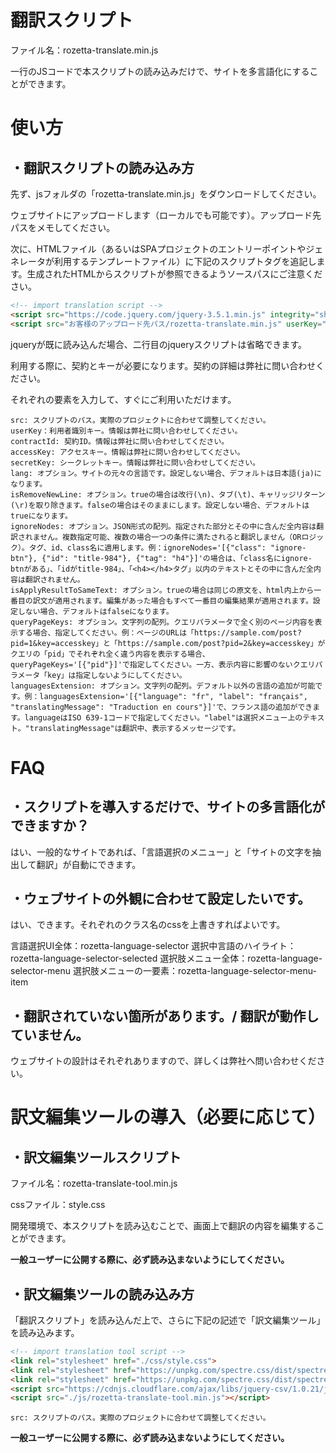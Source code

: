 # 翻訳スクリプト

ファイル名：rozetta-translate.min.js

一行のJSコードで本スクリプトの読み込みだけで、サイトを多言語化にすることができます。


# 使い方

## ・翻訳スクリプトの読み込み方

先ず、jsフォルダの「rozetta-translate.min.js」をダウンロードしてください。

ウェブサイトにアップロードします（ローカルでも可能です）。アップロード先パスをメモしてください。

次に、HTMLファイル（あるいはSPAプロジェクトのエントリーポイントやジェネレータが利用するテンプレートファイル）に下記のスクリプトタグを追記します。生成されたHTMLからスクリプトが参照できるようソースパスにご注意ください。

```html
<!-- import translation script -->
<script src="https://code.jquery.com/jquery-3.5.1.min.js" integrity="sha256-9/aliU8dGd2tb6OSsuzixeV4y/faTqgFtohetphbbj0=" crossorigin="anonymous" data-no-defer=""></script>
<script src="お客様のアップロード先パス/rozetta-translate.min.js" userKey="お客様のユーザーキー" lang="ja" contractId="お客様の契約ID" accessKey="お客様のアクセスキー" secretKey="お客様のシークレットキー"></script>
```

jqueryが既に読み込んだ場合、二行目のjqueryスクリプトは省略できます。

利用する際に、契約とキーが必要になります。契約の詳細は弊社に問い合わせください。

それぞれの要素を入力して、すぐにご利用いただけます。


    src: スクリプトのパス。実際のプロジェクトに合わせて調整してください。
    userKey：利用者識別キー。情報は弊社に問い合わせしてください。
    contractId: 契約ID。情報は弊社に問い合わせしてください。
    accessKey: アクセスキー。情報は弊社に問い合わせしてください。
    secretKey: シークレットキー。情報は弊社に問い合わせしてください。
    lang: オプション。サイトの元々の言語です。設定しない場合、デフォルトは日本語(ja)になります。
    isRemoveNewLine: オプション。trueの場合は改行(\n)、タブ(\t)、キャリッジリターン(\r)を取り除きます。falseの場合はそのままにします。設定しない場合、デフォルトはtrueになります。
    ignoreNodes: オプション。JSON形式の配列。指定された部分とその中に含んだ全内容は翻訳されません。複数指定可能、複数の場合一つの条件に満たされると翻訳しません（ORロジック）。タグ、id、class名に適用します。例：ignoreNodes='[{"class": "ignore-btn"}, {"id": "title-984"}, {"tag": "h4"}]'の場合は、「class名にignore-btnがある」、「idがtitle-984」、「<h4></h4>タグ」以内のテキストとその中に含んだ全内容は翻訳されません。
    isApplyResultToSameText: オプション。trueの場合は同じの原文を、html内上から一番目の訳文が適用されます。編集があった場合もすべて一番目の編集結果が適用されます。設定しない場合、デフォルトはfalseになります。
    queryPageKeys: オプション。文字列の配列。クエリパラメータで全く別のページ内容を表示する場合、指定してください。例：ページのURLは「https://sample.com/post?pid=1&key=accesskey」と「https://sample.com/post?pid=2&key=accesskey」がクエリの「pid」でそれぞれ全く違う内容を表示する場合、queryPageKeys='[{"pid"}]'で指定してください。一方、表示内容に影響のないクエリパラメータ「key」は指定しないようにしてください。
    languagesExtension: オプション。文字列の配列。デフォルト以外の言語の追加が可能です。例：languagesExtension='[{"language": "fr", "label": "français", "translatingMessage": "Traduction en cours"}]'で、フランス語の追加ができます。languageはISO 639-1コードで指定してください。"label"は選択メニュー上のテキスト。"translatingMessage"は翻訳中、表示するメッセージです。


# FAQ

## ・スクリプトを導入するだけで、サイトの多言語化ができますか？

はい、一般的なサイトであれば、「言語選択のメニュー」と「サイトの文字を抽出して翻訳」が自動にできます。


## ・ウェブサイトの外観に合わせて設定したいです。

はい、できます。それぞれのクラス名のcssを上書きすればよいです。

言語選択UI全体：rozetta-language-selector
選択中言語のハイライト：rozetta-language-selector-selected
選択肢メニュー全体：rozetta-language-selector-menu
選択肢メニューの一要素：rozetta-language-selector-menu-item


## ・翻訳されていない箇所があります。/ 翻訳が動作していません。

ウェブサイトの設計はそれぞれありますので、詳しくは弊社へ問い合わせください。




# 訳文編集ツールの導入（必要に応じて）


## ・訳文編集ツールスクリプト

ファイル名：rozetta-translate-tool.min.js

cssファイル：style.css

開発環境で、本スクリプトを読み込むことで、画面上で翻訳の内容を編集することができます。


**一般ユーザーに公開する際に、必ず読み込まないようにしてください。**

## ・訳文編集ツールの読み込み方

「翻訳スクリプト」を読み込んだ上で、さらに下記の記述で「訳文編集ツール」を読み込みます。

```html
<!-- import translation tool script -->
<link rel="stylesheet" href="./css/style.css">
<link rel="stylesheet" href="https://unpkg.com/spectre.css/dist/spectre-exp.min.css">
<link rel="stylesheet" href="https://unpkg.com/spectre.css/dist/spectre-icons.min.css">
<script src="https://cdnjs.cloudflare.com/ajax/libs/jquery-csv/1.0.21/jquery.csv.min.js" integrity="sha512-Y8iWYJDo6HiTo5xtml1g4QqHtl/PO1w+dmUpQfQSOTqKNsMhExfyPN2ncNAe9JuJUSKzwK/b6oaNPop4MXzkwg==" crossorigin="anonymous" referrerpolicy="no-referrer"></script>
<script src="./js/rozetta-translate-tool.min.js"></script>
```

    src: スクリプトのパス。実際のプロジェクトに合わせて調整してください。

**一般ユーザーに公開する際に、必ず読み込まないようにしてください。**

